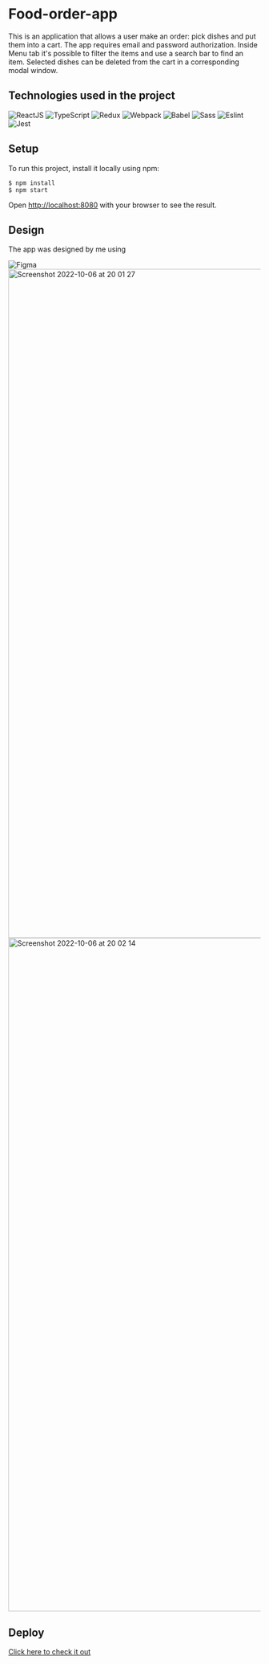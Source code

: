 # Food-order-app

This is an application that allows a user make an order: pick dishes and put them into a cart. The app requires email and password authorization. Inside Menu tab it's possible to filter the items and use a search bar to find an item. Selected dishes can be deleted from the cart in a corresponding modal window. 

## Technologies used in the project
![ReactJS](https://img.shields.io/badge/-ReactJS-0D1117?style=for-the-badge&logo=React)
![TypeScript](https://img.shields.io/badge/-TypeScript-0D1117?style=for-the-badge&logo=TypeScript)
![Redux](https://img.shields.io/badge/-Redux-0D1117?style=for-the-badge&logo=Redux)
![Webpack](https://img.shields.io/badge/-Webpack-0D1117?style=for-the-badge&logo=Webpack)
![Babel](https://img.shields.io/badge/-Babel-0D1117?style=for-the-badge&logo=Babel)
![Sass](https://img.shields.io/badge/-Sass-0D1117?style=for-the-badge&logo=Sass)
![Eslint](https://img.shields.io/badge/-Eslint-0D1117?style=for-the-badge&logo=Eslint)
![Jest](https://img.shields.io/badge/-Jest-0D1117?style=for-the-badge&logo=Jest)

## Setup
To run this project, install it locally using npm:
```
$ npm install
$ npm start
```
Open [http://localhost:8080](http://localhost:8080) with your browser to see the result.

## Design
The app was designed by me using 

![Figma](https://img.shields.io/badge/-Figma-0D1117?style=for-the-badge&logo=Figma)
<img width="1332" alt="Screenshot 2022-10-06 at 20 01 27" src="https://user-images.githubusercontent.com/42784731/194387281-ef763d2a-7d49-40d1-95d7-c7d73bb58fd2.png">
<img width="1341" alt="Screenshot 2022-10-06 at 20 02 14" src="https://user-images.githubusercontent.com/42784731/194387308-3bc6a4be-5230-418a-8152-1048bc63dd9b.png">

## Deploy
[Click here to check it out](https://food-order-delivery-app.netlify.app/)

